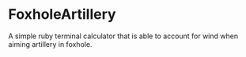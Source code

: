 # FoxholeArtillery
A simple ruby terminal calculator that is able to account for wind when aiming artillery in foxhole.
